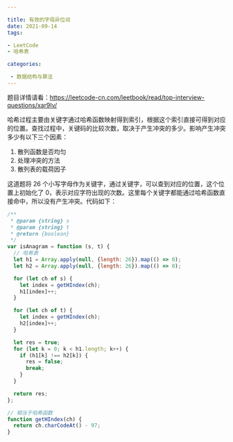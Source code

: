 ```yaml
---

title: 有效的字母异位词
date: 2021-09-14
tags:

- LeetCode
- 哈希表

categories:

 - 数据结构与算法
---
```


题目详情请看：https://leetcode-cn.com/leetbook/read/top-interview-questions/xar9lv/

哈希过程主要由关键字通过哈希函数映射得到索引，根据这个索引直接可得到对应的位置。查找过程中，关键码的比较次数，取决于产生冲突的多少。影响产生冲突多少有以下三个因素：

1. 散列函数是否均匀
2. 处理冲突的方法
3. 散列表的载荷因子

这道题将 26 个小写字母作为关键字，通过关键字，可以查到对应的位置，这个位置上初始化了 0，表示对应字符出现的次数。这里每个关键字都能通过哈希函数直接命中，所以没有产生冲突。代码如下：

```javascript
/**
 * @param {string} s
 * @param {string} t
 * @return {boolean}
 */
var isAnagram = function (s, t) {
  // 哈希表
  let h1 = Array.apply(null, {length: 26}).map(() => 0);
  let h2 = Array.apply(null, {length: 26}).map(() => 0);

  for (let ch of s) {
    let index = getHIndex(ch);
    h1[index]++;
  }

  for (let ch of t) {
    let index = getHIndex(ch);
    h2[index]++;
  }

  let res = true;
  for (let k = 0; k < h1.length; k++) {
    if (h1[k] !== h2[k]) {
      res = false;
      break;
    }
  }

  return res;
};

// 相当于哈希函数
function getHIndex(ch) {
  return ch.charCodeAt() - 97;
}
```



